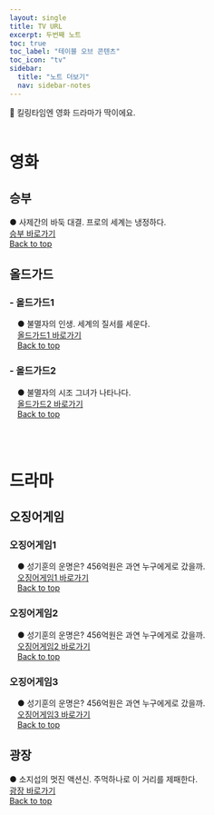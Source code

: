 ```yaml
---
layout: single
title: TV URL
excerpt: 두번째 노트
toc: true
toc_label: "테이블 오브 콘텐츠"
toc_icon: "tv"
sidebar:
  title: "노트 더보기"
  nav: sidebar-notes
---
```


🎥 킬링타임엔 영화 드라마가 딱이에요.
<br><br>
# 영화
## 승부
● 사제간의 바둑 대결. 프로의 세계는 냉정하다.<br><a href="https://tvwiki22.com/movie/26405/406554139" class="btn btn--info">승부 바로가기</a>
<br>
<a href="#" class="btn btn--success">Back to top</a>
<br>

## 올드가드
### - 올드가드1
&emsp;● 불멸자의 인생. 세계의 질서를 세운다.<br>&emsp;<a href="https://tvwiki22.com/movie/8295" class="btn btn--info">올드가드1 바로가기</a>
<br>
&emsp;<a href="#" class="btn btn--success">Back to top</a>
<br>

### - 올드가드2
&emsp;● 불멸자의 시조 그녀가 나타나다.<br>&emsp;<a href="https://tvwiki22.com/movie/28111" class="btn btn--info">올드가드2 바로가기</a>
<br>
&emsp;<a href="#" class="btn btn--success">Back to top</a>
<br>

<br><br>
# 드라마
## 오징어게임
### 오징어게임1
&emsp;● 성기훈의 운명은? 456억원은 과연 누구에게로 갔을까.<br>&emsp;<a href="https://tvwiki22.com/old_drama/1579" class="btn btn--info">오징어게임1 바로가기</a>
<br>
&emsp;<a href="#" class="btn btn--success">Back to top</a>
<br>

### 오징어게임2
&emsp;● 성기훈의 운명은? 456억원은 과연 누구에게로 갔을까.<br>&emsp;<a href="https://tvwiki22.com/drama/1802" class="btn btn--info">오징어게임2 바로가기</a>
<br>
&emsp;<a href="#" class="btn btn--success">Back to top</a>
<br>

### 오징어게임3
&emsp;● 성기훈의 운명은? 456억원은 과연 누구에게로 갔을까.<br>&emsp;<a href="https://tvwiki22.com/drama/4966" class="btn btn--info">오징어게임3 바로가기</a>
<br>
&emsp;<a href="#" class="btn btn--success">Back to top</a>
<br>

## 광장
● 소지섭의 멋진 액션신. 주먹하나로 이 거리를 제패한다.<br><a href="https://tvwiki22.com/drama/4644/406539907" class="btn btn--info">광장 바로가기</a>
<br>
<a href="#" class="btn btn--success">Back to top</a>
<br>
